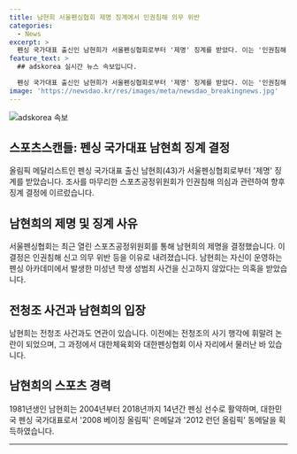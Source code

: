 ```yaml
---
title: 남현희 서울펜싱협회 제명 징계에서 인권침해 의무 위반
categories:
  - News
excerpt: >
  펜싱 국가대표 출신인 남현희가 서울펜싱협회로부터 '제명' 징계를 받았다. 이는 '인권침해 신고 의무 위반' 등을 이유로 한 결정으로, 남현희는 미성년 학생들에게 성범죄를 저지른 코치의 사실을 알고도 신고하지 않았다는 의혹을 받았다. 이에 대한 후속 조치를 요구해 스포츠윤리센터에 징계 신청서를 제출하고, 문화체육관광부 장관에게 징계를 요청했다. 이를 받아들인 서울펜싱협회에서 남현희의 제명을 결정한 것으로 알려졌다. 이와 관련하여 전청조 사건과의 연관성 등도 논의되어 왔다.
feature_text: >
  ## adskorea 실시간 뉴스 속보입니다.

  펜싱 국가대표 출신인 남현희가 서울펜싱협회로부터 '제명' 징계를 받았다. 이는 '인권침해 신고 의무 위반' 등을 이유로 한 결정으로, 남현희는 미성년 학생들에게 성범죄를 저지른 코치의 사실을 알고도 신고하지 않았다는 의혹을 받았다. 이에 대한 후속 조치를 요구해 스포츠윤리센터에 징계 신청서를 제출하고, 문화체육관광부 장관에게 징계를 요청했다. 이를 받아들인 서울펜싱협회에서 남현희의 제명을 결정한 것으로 알려졌다. 이와 관련하여 전청조 사건과의 연관성 등도 논의되어 왔다.
image: 'https://newsdao.kr/res/images/meta/newsdao_breakingnews.jpg'
---
```


<p><img src="https://newsdao.kr/res/images/meta/newsdao_breakingnews.jpg" alt="adskorea 속보" /></p>

<h2 data-ke-size="size26">스포츠스캔들: 펜싱 국가대표 남현희 징계 결정</h2>

<p data-ke-size="size16">올림픽 메달리스트인 펜싱 국가대표 출신 남현희(43)가 서울펜싱협회로부터 '제명' 징계를 받았습니다. 조사를 마무리한 스포츠공정위원회가 인권침해 의심과 관련하여 향후 징계 결정에 이르렀습니다.</p>

<h2 data-ke-size="size24">남현희의 제명 및 징계 사유</h2>

<p data-ke-size="size16">서울펜싱협회는 최근 열린 스포츠공정위원회를 통해 남현희의 제명을 결정했습니다. 이 결정은 인권침해 신고 의무 위반 등을 이유로 내려졌습니다. 남현희는 자신이 운영하는 펜싱 아카데미에서 발생한 미성년 학생 성범죄 사건을 신고하지 않았다는 의혹을 받았습니다.</p>

<h2 data-ke-size="size24">전청조 사건과 남현희의 입장</h2>

<p data-ke-size="size16">남현희는 전청조 사건과도 연관이 있습니다. 이전에는 전청조의 사기 행각에 휘말려 논란이 되었으며, 그 과정에서 대한체육회와 대한펜싱협회 이사 자리에서 물러난 바 있습니다.</p>

<h2 data-ke-size="size24">남현희의 스포츠 경력</h2>

<p data-ke-size="size16">1981년생인 남현희는 2004년부터 2018년까지 14년간 펜싱 선수로 활약하며, 대한민국 펜싱 국가대표로서 '2008 베이징 올림픽' 은메달과 '2012 런던 올림픽' 동메달을 획득하였습니다.</p>

<hr>

